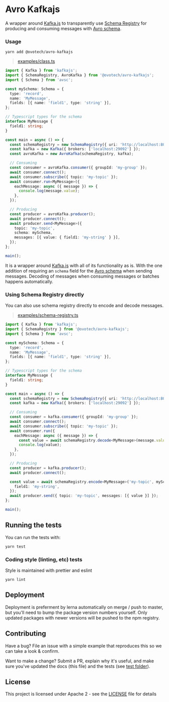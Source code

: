 # Avro Kafkajs

A wrapper around [Kafka.js](https://github.com/tulios/kafkajs) to transparently use [Schema Registry](https://www.confluent.io/confluent-schema-registry/) for producing and consuming messages with [Avro schema](https://en.wikipedia.org/wiki/Apache_Avro).

### Usage

```shell
yarn add @ovotech/avro-kafkajs
```

> [examples/class.ts](examples/class.ts)

```typescript
import { Kafka } from 'kafkajs';
import { SchemaRegistry, AvroKafka } from '@ovotech/avro-kafkajs';
import { Schema } from 'avsc';

const mySchema: Schema = {
  type: 'record',
  name: 'MyMessage',
  fields: [{ name: 'field1', type: 'string' }],
};

// Typescript types for the schema
interface MyMessage {
  field1: string;
}

const main = async () => {
  const schemaRegistry = new SchemaRegistry({ uri: 'http://localhost:8081' });
  const kafka = new Kafka({ brokers: ['localhost:29092'] });
  const avroKafka = new AvroKafka(schemaRegistry, kafka);

  // Consuming
  const consumer = avroKafka.consumer({ groupId: 'my-group' });
  await consumer.connect();
  await consumer.subscribe({ topic: 'my-topic' });
  await consumer.run<MyMessage>({
    eachMessage: async ({ message }) => {
      console.log(message.value);
    },
  });

  // Producing
  const producer = avroKafka.producer();
  await producer.connect();
  await producer.send<MyMessage>({
    topic: 'my-topic',
    schema: mySchema,
    messages: [{ value: { field1: 'my-string' } }],
  });
};

main();
```

It is a wrapper around [Kafka.js](https://github.com/tulios/kafkajs) with all of its functionality as is. With the one addition of requiring an `schema` field for the [Avro schema](https://en.wikipedia.org/wiki/Apache_Avro) when sending messages. Decoding of messages when consuming messages or batches happens automatically.

### Using Schema Registry directly

You can also use schema registry directly to encode and decode messages.

> [examples/schema-registry.ts](examples/schema-registry.ts)

```typescript
import { Kafka } from 'kafkajs';
import { SchemaRegistry } from '@ovotech/avro-kafkajs';
import { Schema } from 'avsc';

const mySchema: Schema = {
  type: 'record',
  name: 'MyMessage',
  fields: [{ name: 'field1', type: 'string' }],
};

// Typescript types for the schema
interface MyMessage {
  field1: string;
}

const main = async () => {
  const schemaRegistry = new SchemaRegistry({ uri: 'http://localhost:8081' });
  const kafka = new Kafka({ brokers: ['localhost:29092'] });

  // Consuming
  const consumer = kafka.consumer({ groupId: 'my-group' });
  await consumer.connect();
  await consumer.subscribe({ topic: 'my-topic' });
  await consumer.run({
    eachMessage: async ({ message }) => {
      const value = await schemaRegistry.decode<MyMessage>(message.value);
      console.log(value);
    },
  });

  // Producing
  const producer = kafka.producer();
  await producer.connect();

  const value = await schemaRegistry.encode<MyMessage>('my-topic', mySchema, {
    field1: 'my-string',
  });
  await producer.send({ topic: 'my-topic', messages: [{ value }] });
};

main();
```

## Running the tests

You can run the tests with:

```bash
yarn test
```

### Coding style (linting, etc) tests

Style is maintained with prettier and eslint

```
yarn lint
```

## Deployment

Deployment is preferment by lerna automatically on merge / push to master, but you'll need to bump the package version numbers yourself. Only updated packages with newer versions will be pushed to the npm registry.

## Contributing

Have a bug? File an issue with a simple example that reproduces this so we can take a look & confirm.

Want to make a change? Submit a PR, explain why it's useful, and make sure you've updated the docs (this file) and the tests (see [test folder](test)).

## License

This project is licensed under Apache 2 - see the [LICENSE](LICENSE) file for details
